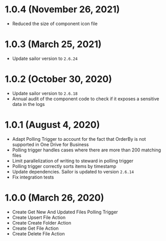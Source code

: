 # 1.0.4 (November 26, 2021)

* Reduced the size of component icon file

# 1.0.3 (March 25, 2021)

* Update sailor version to `2.6.24`

# 1.0.2 (October 30, 2020)

* Update sailor version to `2.6.18`
* Annual audit of the component code to check if it exposes a sensitive data in the logs

# 1.0.1 (August 4, 2020)

* Adapt Polling Trigger to account for the fact that OrderBy is not supported in One Drive for Business
* Polling trigger handles cases where there are more than 200 matching files
* Limit parallelization of writing to steward in polling trigger
* Polling trigger correctly sorts items by timestamp
* Update dependencies. Sailor is updated to version `2.6.14`
* Fix integration tests

# 1.0.0 (March 26, 2020)

* Create Get New And Updated Files Polling Trigger
* Create Upsert File Action
* Create Create Folder Action
* Create Get File Action
* Create Delete File Action
